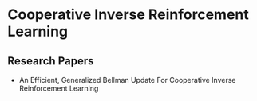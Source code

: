 # Cooperative Inverse Reinforcement Learning

## Research Papers

- An Efficient, Generalized Bellman Update For Cooperative Inverse Reinforcement Learning
